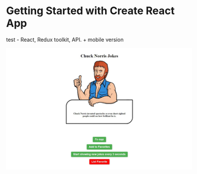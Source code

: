 # Getting Started with Create React App

test - React, Redux toolkit, API. + mobile version

![Example Image](./src/img/knJTVe4VRtw.jpg)